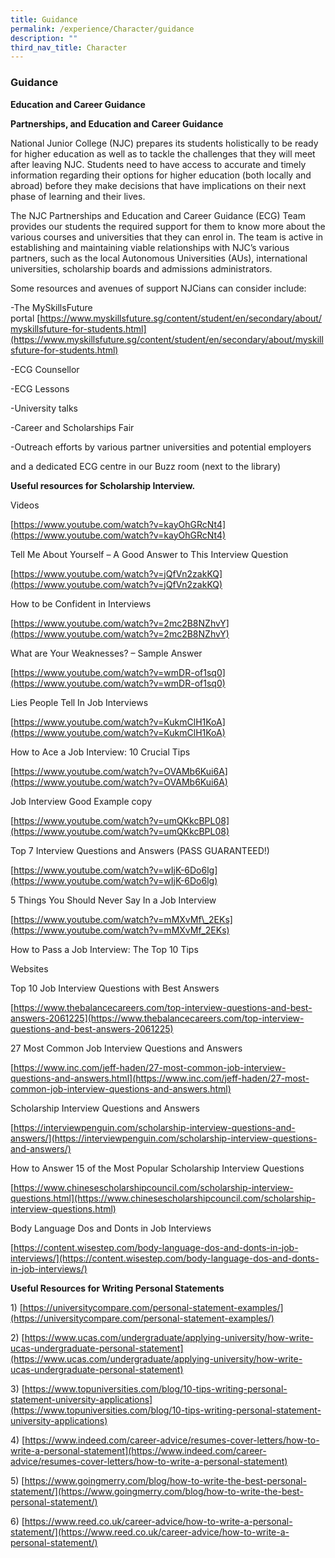 ```yaml
---
title: Guidance
permalink: /experience/Character/guidance
description: ""
third_nav_title: Character
---
```

### Guidance

**Education and Career Guidance**

**Partnerships, and Education and Career Guidance**

National Junior College (NJC) prepares its students holistically to be ready for higher education as well as to tackle the challenges that they will meet after leaving NJC. Students need to have access to accurate and timely information regarding their options for higher education (both locally and abroad) before they make decisions that have implications on their next phase of learning and their lives.

The NJC Partnerships and Education and Career Guidance (ECG) Team provides our students the required support for them to know more about the various courses and universities that they can enrol in. The team is active in establishing and maintaining viable relationships with NJC’s various partners, such as the local Autonomous Universities (AUs), international universities, scholarship boards and admissions administrators.

Some resources and avenues of support NJCians can consider include:

\-The MySkillsFuture portal [https://www.myskillsfuture.sg/content/student/en/secondary/about/myskillsfuture-for-students.html](https://www.myskillsfuture.sg/content/student/en/secondary/about/myskillsfuture-for-students.html)

\-ECG Counsellor

\-ECG Lessons

\-University talks

\-Career and Scholarships Fair

\-Outreach efforts by various partner universities and potential employers

and a dedicated ECG centre in our Buzz room (next to the library)

**Useful resources for Scholarship Interview.**

Videos

[https://www.youtube.com/watch?v=kayOhGRcNt4](https://www.youtube.com/watch?v=kayOhGRcNt4)

Tell Me About Yourself – A Good Answer to This Interview Question

[https://www.youtube.com/watch?v=jQfVn2zakKQ](https://www.youtube.com/watch?v=jQfVn2zakKQ)

How to be Confident in Interviews

[https://www.youtube.com/watch?v=2mc2B8NZhvY](https://www.youtube.com/watch?v=2mc2B8NZhvY)

What are Your Weaknesses? – Sample Answer

[https://www.youtube.com/watch?v=wmDR-of1sq0](https://www.youtube.com/watch?v=wmDR-of1sq0)

Lies People Tell In Job Interviews

[https://www.youtube.com/watch?v=KukmClH1KoA](https://www.youtube.com/watch?v=KukmClH1KoA)

How to Ace a Job Interview: 10 Crucial Tips

[https://www.youtube.com/watch?v=OVAMb6Kui6A](https://www.youtube.com/watch?v=OVAMb6Kui6A)

Job Interview Good Example copy

[https://www.youtube.com/watch?v=umQKkcBPL08](https://www.youtube.com/watch?v=umQKkcBPL08)

Top 7 Interview Questions and Answers (PASS GUARANTEED!)

[https://www.youtube.com/watch?v=wIjK-6Do6lg](https://www.youtube.com/watch?v=wIjK-6Do6lg)

5 Things You Should Never Say In a Job Interview

[https://www.youtube.com/watch?v=mMXvMf\_2EKs](https://www.youtube.com/watch?v=mMXvMf_2EKs)

How to Pass a Job Interview: The Top 10 Tips

Websites

Top 10 Job Interview Questions with Best Answers

[https://www.thebalancecareers.com/top-interview-questions-and-best-answers-2061225](https://www.thebalancecareers.com/top-interview-questions-and-best-answers-2061225)

27 Most Common Job Interview Questions and Answers

[https://www.inc.com/jeff-haden/27-most-common-job-interview-questions-and-answers.html](https://www.inc.com/jeff-haden/27-most-common-job-interview-questions-and-answers.html)

Scholarship Interview Questions and Answers

[https://interviewpenguin.com/scholarship-interview-questions-and-answers/](https://interviewpenguin.com/scholarship-interview-questions-and-answers/)

How to Answer 15 of the Most Popular Scholarship Interview Questions

[https://www.chinesescholarshipcouncil.com/scholarship-interview-questions.html](https://www.chinesescholarshipcouncil.com/scholarship-interview-questions.html)

Body Language Dos and Donts in Job Interviews

[https://content.wisestep.com/body-language-dos-and-donts-in-job-interviews/](https://content.wisestep.com/body-language-dos-and-donts-in-job-interviews/)

**Useful Resources for Writing Personal Statements**

1) [https://universitycompare.com/personal-statement-examples/](https://universitycompare.com/personal-statement-examples/)

2) [https://www.ucas.com/undergraduate/applying-university/how-write-ucas-undergraduate-personal-statement](https://www.ucas.com/undergraduate/applying-university/how-write-ucas-undergraduate-personal-statement)

3) [https://www.topuniversities.com/blog/10-tips-writing-personal-statement-university-applications](https://www.topuniversities.com/blog/10-tips-writing-personal-statement-university-applications)

4) [https://www.indeed.com/career-advice/resumes-cover-letters/how-to-write-a-personal-statement](https://www.indeed.com/career-advice/resumes-cover-letters/how-to-write-a-personal-statement)

5) [https://www.goingmerry.com/blog/how-to-write-the-best-personal-statement/](https://www.goingmerry.com/blog/how-to-write-the-best-personal-statement/)

6) [https://www.reed.co.uk/career-advice/how-to-write-a-personal-statement/](https://www.reed.co.uk/career-advice/how-to-write-a-personal-statement/)